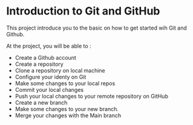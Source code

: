 # Introduction to Git and GitHub

This project introduce you to the basic on how to get started wih Git and Github.

At the project, you will be able to :
* Create a Github account
* Create a repository
* Clone a repository on local machine
* Configure your identy on Git
* Make some changes to your local repos
* Commit your local changes
* Push your local changes to your remote repository on GitHub
* Create a new branch
* Make some changes to your new branch.
* Merge your changes with the Main branch
